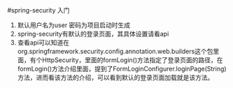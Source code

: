 #spring-security 入门
1. 默认用户名为user 密码为项目启动时生成
2. spring-security有默认的登录页面，其具体设置请看api
3. 查看api可以知道在org.springframework.security.config.annotation.web.builders这个包里面，有个HttpSecurity，里面的formLogin()方法指定了登录页面的路径，在formLogin()方法介绍里面，提到了FormLoginConfigurer.loginPage(String)方法，进而看该方法的介绍，可以看到默认的登录页面加载就是该方法。